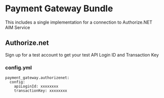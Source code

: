 # Payment Gateway Bundle

This includes a single implementation for a connection to Authorize.NET AIM Service

## Authorize.net

Sign up for a test account to get your test API Login ID and Transaction Key

### config.yml

    payment_gateway.authorizenet:
      config:
        apiLoginId: xxxxxxxx
        transactionKey: xxxxxxxx
